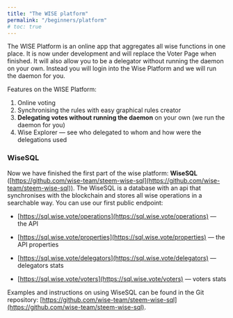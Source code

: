 ```yaml
---
title: "The WISE platform"
permalink: "/beginners/platform"
# toc: true
---
```


The WISE Platform is an online app that aggregates all wise functions in one place. It is now under development and will replace the Voter Page when finished. It will also allow you to be a delegator without running the daemon on your own. Instead you will login into the Wise Platform and we will run the daemon for you.

Features on the WISE Platform:

1. Online voting
2. Synchronising the rules with easy graphical rules creator
3. **Delegating votes without running the daemon** on your own (we run the daemon for you)
4. Wise Explorer — see who delegated to whom and how were the delegations used



### WiseSQL

Now we have finished the first part of the wise platform: **WiseSQL** ([https://github.com/wise-team/steem-wise-sql](https://github.com/wise-team/steem-wise-sql)). The WiseSQL is a database with an api that synchronises with the blockchain and stores all wise operations in a searchable way. You can use our first public endpoint:

<!--§ '\n- [' + d(data.config.sql.endpoint.schema) + '://' + d(data.config.sql.endpoint.host) + '/operations](' + d(data.config.sql.endpoint.schema) + '://' + d(data.config.sql.endpoint.host) + '/operations) — the API\n' §-->
- [https://sql.wise.vote/operations](https://sql.wise.vote/operations) — the API
<!--§§.-->
<!--§ '\n- [' + d(data.config.sql.endpoint.schema) + '://' + d(data.config.sql.endpoint.host) + '/properties](' + d(data.config.sql.endpoint.schema) + '://' + d(data.config.sql.endpoint.host) + '/properties) — the API properties\n' §-->
- [https://sql.wise.vote/properties](https://sql.wise.vote/properties) — the API properties
<!--§§.-->
<!--§ '\n- [' + d(data.config.sql.endpoint.schema) + '://' + d(data.config.sql.endpoint.host) + '/delegators](' + d(data.config.sql.endpoint.schema) + '://' + d(data.config.sql.endpoint.host) + '/delegators) — delegators stats\n' §-->
- [https://sql.wise.vote/delegators](https://sql.wise.vote/delegators) — delegators stats
<!--§§.-->
<!--§ '\n- [' + d(data.config.sql.endpoint.schema) + '://' + d(data.config.sql.endpoint.host) + '/voters](' + d(data.config.sql.endpoint.schema) + '://' + d(data.config.sql.endpoint.host) + '/voters) — voters stats\n' §-->
- [https://sql.wise.vote/voters](https://sql.wise.vote/voters) — voters stats
<!--§§.-->

Examples and instructions on using WiseSQL can be found in the Git repository: [https://github.com/wise-team/steem-wise-sql](https://github.com/wise-team/steem-wise-sql).

